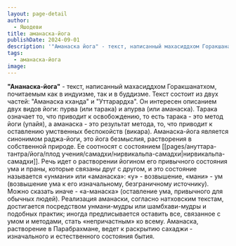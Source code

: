 ```yaml
---
layout: page-detail
author:
  - Яшодеви
title: аманаска-йога
publishDate: 2024-09-01
description: '"Аманаска йога" - текст, написанный махасиддхом Горакшанатхом, почитаемым как в индуизме, так и в буддизме. Текст состоит из двух частей Аманаска кханда и Уттарардха. Он интересен описанием двух видов йоги пурва (или тарака) и апурва (или аманаска). Тарака означает то, что приводит к освобождению, то есть тарака - это метод йоги (упайя), а аманаска - это результат метода, то, что приводит к оставлению умственных беспокойств (викара).'
tags:
  - аманаска-йога
image:
---
```

**"Ананаска-йога"** - текст, написанный махасиддхом Горакшанатхом, почитаемым как в индуизме, так и в буддизме. Текст состоит из двух частей: "Аманаска кханда" и "Уттарардха". Он интересен описанием двух видов йоги: пурва (или тарака) и апурва (или аманаска). Тарака означает то, что приводит к освобождению, то есть тарака - это метод йоги (упайя), а аманаска - это результат метода, то, что приводит к оставлению умственных беспокойств (викара).
Аманаска-йога является синонимом раджа-йоги, это йога безмыслия, растворения в собственной природе. Ее соотносят с состоянием [[pages/ануттара-тантра/йога/плод учения/самадхи/нирвикальпа-самадхи|нирвикальпа-самадхи]]. Речь идет о растворении йогином его привычного состояния ума и праны, которые связаны друг с другом, и это состояние называется «унмани» или «аманаска»: «у» - возвышение, «мани» - ум (возвышение ума к его изначальному, безграничному источнику). Можно сказать иначе - «а-манаска» (оставление ума, привычного для обычных людей). Реализация аманаски, согласно натховским текстам, достигается посредством унмани-мудры или шамбхави-мудры и подобных практик; иногда предписывается оставить все, связанное с умом и методами, стать «непричастным» ко всему. Аманаска, растворение в Парабрахмане, ведет к раскрытию сахаджи - изначального и естественного состояния бытия.

